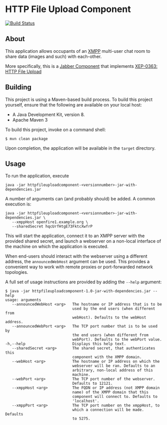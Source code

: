 HTTP File Upload Component
========
[![Build Status](https://travis-ci.org/guusdk/httpfileuploadcomponent.svg?branch=master)](https://travis-ci.org/guusdk/httpfileuploadcomponent)

About
-----
This application allows occupants of an [XMPP](https://xmpp.org) multi-user chat room to share data (images and such) with each-other.

More specifically, this is a [Jabber Component](https://xmpp.org/extensions/xep-0114.html) that implements [XEP-0363: HTTP File Upload](https://xmpp.org/extensions/xep-0363.html)

Building
--------

This project is using a Maven-based build process. To build this project yourself, ensure that the following are available on your local host:

* A Java Development Kit, version 8.
* Apache Maven 3

To build this project, invoke on a command shell:

    $ mvn clean package

Upon completion, the application will be available in the `target` directory.

Usage
-----
To run the application, execute

    java -jar httpfileuploadcomponent-<versionnumber>-jar-with-dependencies.jar
    
A number of arguments can (and probably should) be added. A common execution is:

    java -jar httpfileuploadcomponent-<versionnumber>-jar-with-dependencies.jar \
       --xmppHost openfire1.example.org \
       --sharedSecret hqcUrfHtgE73FktcXwfrP

This will start the application, connect it to an XMPP server with the provided
shared secret, and launch a webserver on a non-local interface of the machine on
which the application is executed.

When end-users should interact with the webserver using a different address, the
``announcedWebHost`` argument can be used. This provides a convenient way to work
with remote proxies or port-forwarded network topologies.

A full set of usage instructions are provided by adding the ``--help`` argument:
 
    $ java -jar httpfileuploadcomponent-1.0-jar-with-dependencies.jar --help
    usage: arguments
       --announcedWebHost <arg>   The hostname or IP address that is to be
                                  used by the end users (when different from
                                  webHost). Defaults to the webHost address.
       --announcedWebPort <arg>   The TCP port number that is to be used by
                                  the end users (when different from
                                  webPort). Defaults to the webPort value.
    -h,--help                     Displays this help text.
       --sharedSecret <arg>       The shared secret, that authenticates this
                                  component with the XMPP domain.
       --webHost <arg>            The hostname or IP address on which the
                                  webserver will be ran. Defaults to an
                                  arbitrary, non-local address of this
                                  machine.
       --webPort <arg>            The TCP port number of the webserver.
                                  Defaults to 12121.
       --xmppHost <arg>           The FQDN or IP address (not XMPP domain
                                  name) of the XMPP domain that this
                                  component will connect to. Defaults to
                                  'localhost'.
       --xmppPort <arg>           The TCP port number on the xmppHost, to
                                  which a connection will be made. Defaults
                                  to 5275.


  

